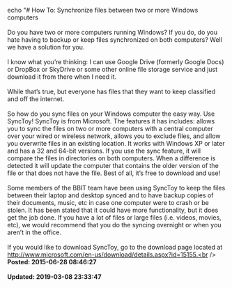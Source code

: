 echo "# How To: Synchronize files between two or more Windows computers<br /><br />Do you have two or more computers running Windows?  If you do, do you hate having to backup or keep files synchronized on both computers?  Well we have a solution for you.<br /><br />I know what you’re thinking: I can use Google Drive (formerly Google Docs) or DropBox or SkyDrive or some other online file storage service and just download it from there when I need it.<br /><br />While that’s true, but everyone has files that they want to keep classified and off the internet.<br /><br />So how do you sync files on your Windows computer the easy way.  Use SyncToy!  SyncToy is from Microsoft.  The features it has includes: allows you to sync the files on two or more computers with a central computer over your wired or wireless network, allows you to exclude files, and allow you overwrite files in an existing location.  It works with Windows XP or later and has a 32 and 64-bit versions.  If you use the sync feature, it will compare the files in directories on both computers.  When a difference is detected it will update the computer that contains the older version of the file or that does not have the file.  Best of all, it’s free to download and use!<br /><br />Some members of the BBIT team have been using SyncToy to keep the files between their laptop and desktop synced and to have backup copies of their documents, music, etc in case one computer were to crash or be stolen.  It has been stated that it could have more functionality, but it does get the job done.  If you have a lot of files or large files (i.e. videos, movies, etc), we would recommend that you do the syncing overnight or when you aren’t in the office.<br /><br />If you would like to download SyncToy, go to the download page located at http://www.microsoft.com/en-us/download/details.aspx?id=15155.<br /><br />**Posted: 2015-06-28 08:46:27**<br /><br />**Updated: 2019-03-08 23:33:47**<br /><br />
